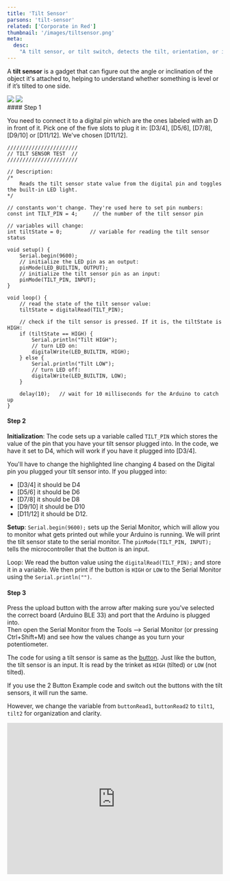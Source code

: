 ```yaml
---
title: 'Tilt Sensor'
parsons: 'tilt-sensor'
related: ['Corporate in Red']
thumbnail: '/images/tiltsensor.png'
meta:
  desc:
    "A tilt sensor, or tilt switch, detects the tilt, orientation, or inclination of movement. It is also sensitive to the direction of the movement."
---
```


A **tilt sensor** is a gadget that can figure out the angle or inclination of the object it's attached to, helping to understand whether something is level or if it’s tilted to one side. 

<arduino-trinket-split>
<div slot="arduino">
<collapsible title="Arduino set up">

<step>
<div slot="left">
    <img src="/images/digitalpintilt.png">
    <img src="/images/digitalpintilt2.png">
</div>
#### Step 1

You need to connect it to a digital pin which are the ones labeled with an D in front of it. Pick one of the five slots to plug it in: [D3/4], [D5/6], [D7/8], [D9/10] or [D11/12]. We've chosen [D11/12]. 
</step>

<step>
<div slot="left">

```arduino
/////////////////////// 
// TILT SENSOR TEST  //
///////////////////////

// Description: 
/*
    Reads the tilt sensor state value from the digital pin and toggles the built-in LED light.
*/

// constants won't change. They're used here to set pin numbers:
const int TILT_PIN = 4;     // the number of the tilt sensor pin

// variables will change:
int tiltState = 0;         // variable for reading the tilt sensor status

void setup() {
    Serial.begin(9600); 
    // initialize the LED pin as an output:
    pinMode(LED_BUILTIN, OUTPUT);
    // initialize the tilt sensor pin as an input:
    pinMode(TILT_PIN, INPUT);
}

void loop() {
    // read the state of the tilt sensor value:
    tiltState = digitalRead(TILT_PIN);

    // check if the tilt sensor is pressed. If it is, the tiltState is HIGH:
    if (tiltState == HIGH) {
        Serial.println("Tilt HIGH"); 
        // turn LED on:
        digitalWrite(LED_BUILTIN, HIGH);
    } else {
        Serial.println("Tilt LOW"); 
        // turn LED off:
        digitalWrite(LED_BUILTIN, LOW);
    }
    
    delay(10);   // wait for 10 milliseconds for the Arduino to catch up
}
```
</div>

#### Step 2

**Initialization**: The code sets up a variable called `TILT_PIN` which stores the value of the pin that you have your tilt sensor plugged into. In the code, we have it set to D4, which will work if you have it plugged into [D3/4]. 

You'll have to change the highlighted line changing 4 based on the Digital pin you plugged your tilt sensor into. If you plugged into: 

* [D3/4] it should be D4 
* [D5/6] it should be D6
* [D7/8] it should be D8
* [D9/10] it should be D10
* [D11/12] it should be D12.

**Setup**: `Serial.begin(9600);` sets up the Serial Monitor, which will allow you to monitor what gets printed out while your Arduino is running. We will print the tilt sensor state to the serial monitor. The `pinMode(TILT_PIN, INPUT);` tells the microcontroller that the button is an input.

Loop: We read the button value using the `digitalRead(TILT_PIN);` and store it in a variable. We then print if the button is `HIGH` or `LOW` to the Serial Monitor using the `Serial.println("")`.
 
</step>
<step img="/images/uploadbutton.png">

#### Step 3

Press the upload button with the arrow after making sure you've selected the correct board (Arduino BLE 33) and port that the Arduino is plugged into.  
</step>
<step img="/images/serialmonitor.png">
Then open the Serial Monitor from the Tools --> Serial Monitor (or pressing Ctrl+Shift+M) and see how the values change as you turn your potentiometer.
</step>
</collapsible>
</div>

<div slot="trinket">
<collapsible title="Trinket Assembly">

The code for using a tilt sensor is same as the [button](../button/). Just like the button, the tilt sensor is an input. It is read by the trinket as `HIGH` (tilted) or `LOW` (not tilted).

If you use the 2 Button Example code and switch out the buttons with the tilt sensors, it will run the same. 

However, we change the variable from `buttonRead1`, `buttonRead2` to `tilt1`, `tilt2` for organization and clarity.

<div style="position:relative;height:0;padding-bottom:70%;overflow:hidden;"><iframe style="position:absolute;top:0;left:0;width:100%;height:100%;" src="https://maker.makecode.com/#pub:_9abdHwYLUWdM" frameborder="0" sandbox="allow-popups allow-forms allow-scripts allow-same-origin makercode"></iframe></div>
</collapsible>
</div>
</arduino-trinket-split>
